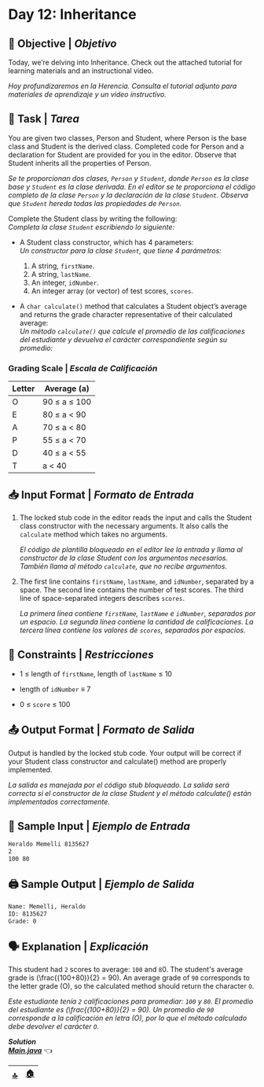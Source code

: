 # **Day 12: Inheritance**

## 🏁 **Objective | *Objetivo***

Today, we’re delving into Inheritance. Check out the attached tutorial for learning materials and an instructional video.

*Hoy profundizaremos en la Herencia. Consulta el tutorial adjunto para materiales de aprendizaje y un video instructivo.*

## 📃 **Task | *Tarea***

You are given two classes, Person and Student, where Person is the base class and Student is the derived class. Completed code for Person and a declaration for Student are provided for you in the editor. Observe that Student inherits all the properties of Person.

*Se te proporcionan dos clases, `Person` y `Student`, donde `Person` es la clase base y `Student` es la clase derivada. En el editor se te proporciona el código completo de la clase `Person` y la declaración de la clase `Student`. Observa que `Student` hereda todas las propiedades de `Person`.*

Complete the Student class by writing the following:  
*Completa la clase `Student` escribiendo lo siguiente:*

* A Student class constructor, which has 4 parameters:  
*Un constructor para la clase `Student`, que tiene 4 parámetros:*

  1. A string, `firstName`.
  2. A string, `lastName`.
  3. An integer, `idNumber`.
  4. An integer array (or vector) of test scores, `scores`.

* A `char calculate()` method that calculates a Student object’s average and returns the grade character representative of their calculated average:  
*Un método `calculate()` que calcule el promedio de las calificaciones del estudiante y devuelva el carácter correspondiente según su promedio:*

### **Grading Scale | *Escala de Calificación***

| Letter | Average (a)  |
| ------ | ------------ |
| O      | 90 ≤ a ≤ 100 |
| E      | 80 ≤ a < 90  |
| A      | 70 ≤ a < 80  |
| P      | 55 ≤ a < 70  |
| D      | 40 ≤ a < 55  |
| T      | a < 40       |

## 📥 **Input Format | *Formato de Entrada***

1. The locked stub code in the editor reads the input and calls the Student class constructor with the necessary arguments. It also calls the `calculate` method which takes no arguments.

    *El código de plantilla bloqueado en el editor lee la entrada y llama al constructor de la clase Student con los argumentos necesarios. También llama al método `calculate`, que no recibe argumentos.*

1. The first line contains `firstName`, `lastName`, and `idNumber`, separated by a space. The second line contains the number of test scores. The third line of space-separated integers describes `scores`.

    *La primera línea contiene `firstName`, `lastName` e `idNumber`, separados por un espacio. La segunda línea contiene la cantidad de calificaciones. La tercera línea contiene los valores de `scores`, separados por espacios.*

## 📏 **Constraints | *Restricciones***

* 1 ≤ length of `firstName`, length of `lastName` ≤ 10

* length of `idNumber` ≡ 7

* 0 ≤ `score` ≤ 100

## 📤 **Output Format | *Formato de Salida***
Output is handled by the locked stub code. Your output will be correct if your Student class constructor and calculate() method are properly implemented.

*La salida es manejada por el código stub bloqueado. La salida será correcta si el constructor de la clase Student y el método calculate() están implementados correctamente.*

## 🔡 **Sample Input | *Ejemplo de Entrada*** 

```bash
Heraldo Memelli 8135627
2
100 80
```

## 🖨️ **Sample Output | *Ejemplo de Salida***

```bash
Name: Memelli, Heraldo
ID: 8135627
Grade: 0
```

## 🗣️ **Explanation | *Explicación***

This student had `2` scores to average: `100` and `8`0. The student's average grade is \(\frac{(100+80)}{2} = 90\). An average grade of `90` corresponds to the letter grade \(O\), so the calculated method should return the character `O`.

*Este estudiante tenía `2` calificaciones para promediar: `100` y `80`. El promedio del estudiante es \(\frac{(100+80)}{2} = 90\). Un promedio de `90` corresponde a la calificación en letra \(O\), por lo que el método calculado debe devolver el carácter `O`.*

***Solution***  
[***Main.java***](./src/Main.java) 👈

| [🔝](#day-12-inheritance) | [🏠](../README.md) |
| --- | --- |